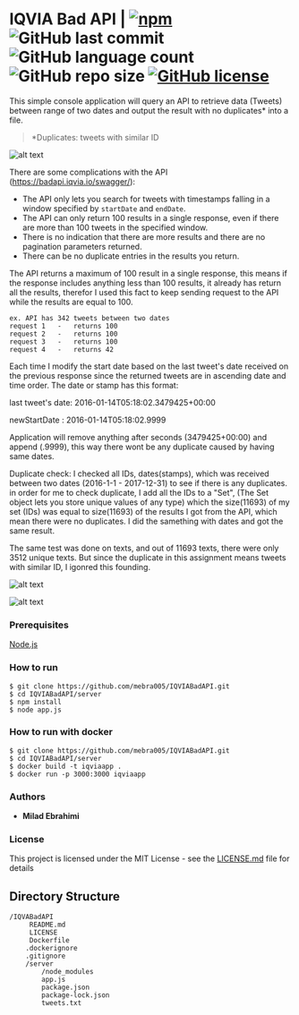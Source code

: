 
# IQVIA Bad API  | [![npm](https://img.shields.io/badge/npm-v5.5.1-blue.svg?style=flat-square)](https://www.npmjs.com/package/npm) ![GitHub last commit](https://img.shields.io/github/last-commit/mebra005/IQVIABadAPI.svg?style=flat-square) ![GitHub language count](https://img.shields.io/github/languages/count/mebra005/iqviabadapi.svg?style=flat-square) ![GitHub repo size](https://img.shields.io/github/repo-size/mebra005/iqviabadapi.svg?style=flat-square) [![GitHub license](https://img.shields.io/badge/license-MIT-blue.svg?style=flat-square)](https://github.com/your/your-project/blob/master/LICENSE)


 This simple console application will query an API to retrieve data (Tweets) between range of two dates and output the result with no duplicates* into a file.
 
 >*Duplicates: tweets with similar ID

 ![alt text](https://i.ibb.co/T0tWZjx/Capture.png)


 There are some complications with the API (https://badapi.iqvia.io/swagger/):
 * The API only lets you search for tweets with timestamps falling in a window specified by `startDate`
and `endDate`.
* The API can only return 100 results in a single response, even if there are more than 100 tweets in the
specified window.
* There is no indication that there are more results and there are no pagination parameters returned.
* There can be no duplicate entries in the results you return.
 

The API returns a maximum of 100 result in a single response, this means if the response includes anything less than 100 results, it already has return all the results, therefor I used this fact to keep sending request to the API while the results are equal to 100.

```
ex. API has 342 tweets between two dates
request 1   -   returns 100
request 2   -   returns 100
request 3   -   returns 100
request 4   -   returns 42  
```

Each time I modify the start date based on the last tweet's date received on the previous response since the returned tweets are in ascending date and time order.
The date or stamp has this format:

last tweet's date:  2016-01-14T05:18:02.3479425+00:00

newStartDate :   2016-01-14T05:18:02.9999

Application will remove anything after seconds (3479425+00:00) and append (.9999), this way there wont be any duplicate caused by having same dates.

Duplicate check:
I checked all IDs, dates(stamps),  which was received between two dates (2016-1-1  - 2017-12-31) to see if there is any duplicates. in order for me to check duplicate, I add all the IDs to a "Set", (The Set object lets you store unique values of any type) which the size(11693) of my set (IDs) was equal to size(11693) of the results I got from the API, which mean there were no duplicates. I did the samething with dates and got the same result.

The same test was done on texts, and out of 11693 texts, there were only 3512 unique texts. But since the duplicate in this assignment means tweets with similar ID, I igonred this founding. 

  ![alt text](https://i.ibb.co/7YRsGNK/Capture2.png)
  
  ![alt text](https://i.ibb.co/KKFtnpz/Capture3.png)

### Prerequisites

 [Node.js](https://nodejs.org/en/download/ "Download Node.js")


### How to run

```
$ git clone https://github.com/mebra005/IQVIABadAPI.git
$ cd IQVIABadAPI/server
$ npm install
$ node app.js
```

### How to run with docker

```
$ git clone https://github.com/mebra005/IQVIABadAPI.git
$ cd IQVIABadAPI/server
$ docker build -t iqviaapp .
$ docker run -p 3000:3000 iqviaapp
```

### Authors

* **Milad Ebrahimi** 


### License

This project is licensed under the MIT License - see the [LICENSE.md](LICENSE.md) file for details

## Directory Structure


    /IQVABadAPI
         README.md
         LICENSE
         Dockerfile
        .dockerignore
        .gitignore
        /server               
            /node_modules
            app.js
            package.json
            package-lock.json
            tweets.txt

